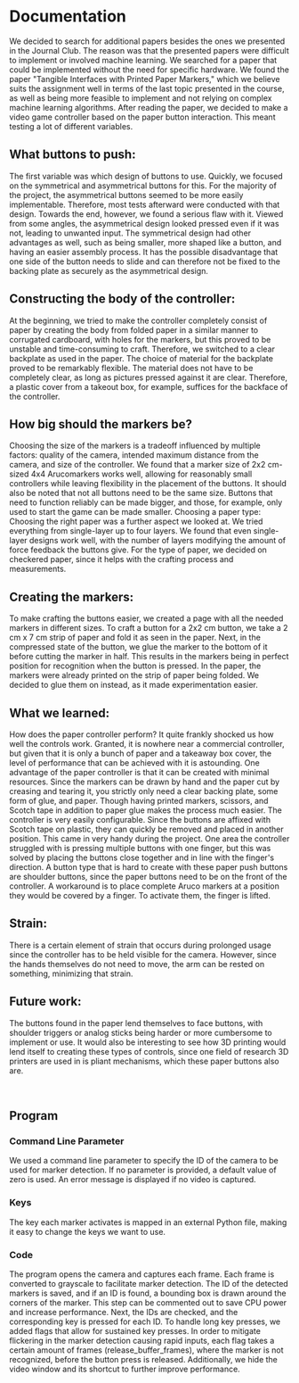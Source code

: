 # Documentation
We decided to search for additional papers besides the ones we presented in the Journal Club. The reason was that the presented papers were difficult to implement or involved machine learning. We searched for a paper that could be implemented without the need for specific hardware. We found the paper "Tangible Interfaces with Printed Paper Markers," which we believe suits the assignment well in terms of the last topic presented in the course, as well as being more feasible to implement and not relying on complex machine learning algorithms.
After reading the paper, we decided to make a video game controller based on the paper button interaction. This meant testing a lot of different variables.
## What buttons to push: 
The first variable was which design of buttons to use. Quickly, we focused on the symmetrical and asymmetrical buttons for this. For the majority of the project, the asymmetrical buttons seemed to be more easily implementable. Therefore, most tests afterward were conducted with that design. Towards the end, however, we found a serious flaw with it. Viewed from some angles, the asymmetrical design looked pressed even if it was not, leading to unwanted input. The symmetrical design had other advantages as well, such as being smaller, more shaped like a button, and having an easier assembly process. It has the possible disadvantage that one side of the button needs to slide and can therefore not be fixed to the backing plate as securely as the asymmetrical design.
## Constructing the body of the controller: 
At the beginning, we tried to make the controller completely consist of paper by creating the body from folded paper in a similar manner to corrugated cardboard, with holes for the markers, but this proved to be unstable and time-consuming to craft. Therefore, we switched to a clear backplate as used in the paper. The choice of material for the backplate proved to be remarkably flexible. The material does not have to be completely clear, as long as pictures pressed against it are clear. Therefore, a plastic cover from a takeout box, for example, suffices for the backface of the controller.
## How big should the markers be? 
Choosing the size of the markers is a tradeoff influenced by multiple factors: quality of the camera, intended maximum distance from the camera, and size of the controller. We found that a marker size of 2x2 cm-sized 4x4 Arucomarkers works well, allowing for reasonably small controllers while leaving flexibility in the placement of the buttons. It should also be noted that not all buttons need to be the same size. Buttons that need to function reliably can be made bigger, and those, for example, only used to start the game can be made smaller.
Choosing a paper type: Choosing the right paper was a further aspect we looked at. We tried everything from single-layer up to four layers. We found that even single-layer designs work well, with the number of layers modifying the amount of force feedback the buttons give. For the type of paper, we decided on checkered paper, since it helps with the crafting process and measurements.
## Creating the markers: 
To make crafting the buttons easier, we created a page with all the needed markers in different sizes.
To craft a button for a 2x2 cm button, we take a 2 cm x 7 cm strip of paper and fold it as seen in the paper. Next, in the compressed state of the button, we glue the marker to the bottom of it before cutting the marker in half. This results in the markers being in perfect position for recognition when the button is pressed. In the paper, the markers were already printed on the strip of paper being folded. We decided to glue them on instead, as it made experimentation easier.

## What we learned:
How does the paper controller perform?
It quite frankly shocked us how well the controls work. Granted, it is nowhere near a commercial controller, but given that it is only a bunch of paper and a takeaway box cover, the level of performance that can be achieved with it is astounding. One advantage of the paper controller is that it can be created with minimal resources. Since the markers can be drawn by hand and the paper cut by creasing and tearing it, you strictly only need a clear backing plate, some form of glue, and paper. Though having printed markers, scissors, and Scotch tape in addition to paper glue makes the process much easier. The controller is very easily configurable. Since the buttons are affixed with Scotch tape on plastic, they can quickly be removed and placed in another position. This came in very handy during the project.
One area the controller struggled with is pressing multiple buttons with one finger, but this was solved by placing the buttons close together and in line with the finger's direction. A button type that is hard to create with these paper push buttons are shoulder buttons, since the paper buttons need to be on the front of the controller. A workaround is to place complete Aruco markers at a position they would be covered by a finger. To activate them, the finger is lifted.
## Strain: 
There is a certain element of strain that occurs during prolonged usage since the controller has to be held visible for the camera. However, since the hands themselves do not need to move, the arm can be rested on something, minimizing that strain.
## Future work:
The buttons found in the paper lend themselves to face buttons, with shoulder triggers or analog sticks being harder or more cumbersome to implement or use. It would also be interesting to see how 3D printing would lend itself to creating these types of controls, since one field of research 3D printers are used in is pliant mechanisms, which these paper buttons also are.

</br>

## Program
### Command Line Parameter
We used a command line parameter to specify the ID of the camera to be used for marker detection. If no parameter is provided, a default value of zero is used. An error message is displayed if no video is captured.
### Keys
The key each marker activates is mapped in an external Python file, making it easy to change the keys we want to use.
### Code
The program opens the camera and captures each frame. Each frame is converted to grayscale to facilitate marker detection. The ID of the detected markers is saved, and if an ID is found, a bounding box is drawn around the corners of the marker. This step can be commented out to save CPU power and increase performance. Next, the IDs are checked, and the corresponding key is pressed for each ID. To handle long key presses, we added flags that allow for sustained key presses. In order to mitigate flickering in the marker detection causing rapid inputs, each flag takes a certain amount of frames (release_buffer_frames), where the marker is not recognized, before the button press is released. Additionally, we hide the video window and its shortcut to further improve performance.